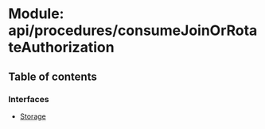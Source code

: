 # Module: api/procedures/consumeJoinOrRotateAuthorization

## Table of contents

### Interfaces

- [Storage](../wiki/api.procedures.consumeJoinOrRotateAuthorization.Storage)
